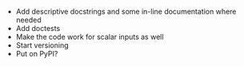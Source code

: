 * Add descriptive docstrings and some in-line documentation where needed
* Add doctests
* Make the code work for scalar inputs as well
* Start versioning
* Put on PyPI?
